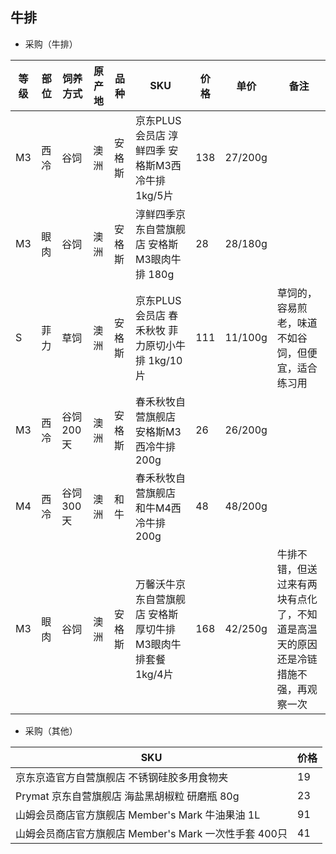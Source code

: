 ## 牛排

* 采购（牛排）

|等级|部位|饲养方式|原产地|品种|SKU|价格|单价|备注|
|-|-|-|-|-|-|-|-|-|
|M3|西冷|谷饲|澳洲|安格斯|京东PLUS会员店 淳鲜四季 安格斯M3西冷牛排 1kg/5片|138|27/200g|
|M3|眼肉|谷饲|澳洲|安格斯|淳鲜四季京东自营旗舰店 安格斯M3眼肉牛排 180g|28|28/180g|
|S|菲力|草饲|澳洲|安格斯|京东PLUS会员店 春禾秋牧 菲力原切小牛排 1kg/10片|111|11/100g|草饲的，容易煎老，味道不如谷饲，但便宜，适合练习用|
|M3|西冷|谷饲200天|澳洲|安格斯|春禾秋牧自营旗舰店 安格斯M3西冷牛排 200g|26|26/200g|
|M4|西冷|谷饲300天|澳洲|和牛|春禾秋牧自营旗舰店 和牛M4西冷牛排 200g|48|48/200g|
|M3|眼肉|谷饲|澳洲|安格斯|万馨沃牛京东自营旗舰店 安格斯厚切牛排M3眼肉牛排套餐 1kg/4片|168|42/250g|牛排不错，但送过来有两块有点化了，不知道是高温天的原因还是冷链措施不强，再观察一次|

* 采购（其他）

|SKU|价格|
|-|-|
|京东京造官方自营旗舰店 不锈钢硅胶多用食物夹|19|
|Prymat 京东自营旗舰店 海盐黑胡椒粒 研磨瓶 80g|23|
|山姆会员商店官方旗舰店 Member's Mark 牛油果油 1L|91|
|山姆会员商店官方旗舰店 Member's Mark 一次性手套 400只|41|
